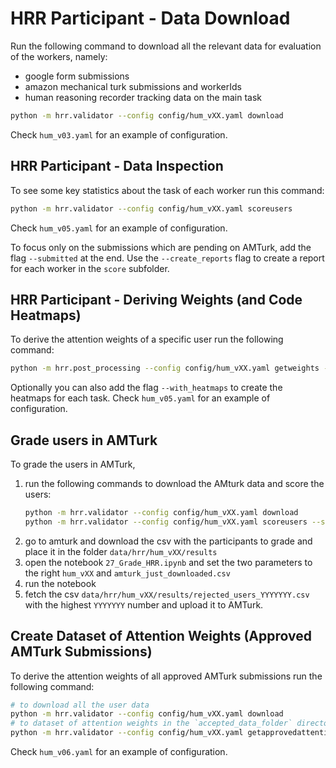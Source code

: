 

# HRR Participant - Data Download

Run the following command to download all the relevant data for evaluation of the workers, namely:
- google form submissions
- amazon mechanical turk submissions and workerIds
- human reasoning recorder tracking data on the main task

```bash
python -m hrr.validator --config config/hum_vXX.yaml download
```

Check `hum_v03.yaml` for an example of configuration.

## HRR Participant - Data Inspection

To see some key statistics about the task of each worker run this command:

```bash
python -m hrr.validator --config config/hum_vXX.yaml scoreusers
```
Check `hum_v05.yaml` for an example of configuration.

To focus only on the submissions which are pending on AMTurk, add the flag `--submitted` at the end.
Use the `--create_reports` flag to create a report for each worker in the `score` subfolder.

## HRR Participant - Deriving Weights (and Code Heatmaps)

To derive the attention weights of a specific user run the following command:

```bash
python -m hrr.post_processing --config config/hum_vXX.yaml getweights --nickname AXXXXXXXXXXXZ
```

Optionally you can also add the flag `--with_heatmaps` to create the heatmaps for each task.
Check `hum_v05.yaml` for an example of configuration.


## Grade users in AMTurk

To grade the users in AMTurk,
1. run the following commands to download the AMturk data and score the users:
    ```bash
    python -m hrr.validator --config config/hum_vXX.yaml download
    python -m hrr.validator --config config/hum_vXX.yaml scoreusers --submitted --create_reports
    ```
2. go to amturk and download the csv with the participants to grade and place it in the folder `data/hrr/hum_vXX/results`
3. open the notebook `27_Grade_HRR.ipynb` and set the two parameters to the right `hum_vXX` and `amturk_just_downloaded.csv`
4. run the notebook
5. fetch the csv `data/hrr/hum_vXX/results/rejected_users_YYYYYYY.csv` with the highest `YYYYYYY` number and upload it to AMTurk.

## Create Dataset of Attention Weights (Approved AMTurk Submissions)

To derive the attention weights of all approved AMTurk submissions run the following command:

```bash
# to download all the user data
python -m hrr.validator --config config/hum_vXX.yaml download
# to dataset of attention weights in the `accepted_data_folder` directory
python -m hrr.validator --config config/hum_vXX.yaml getapprovedattention
```
Check `hum_v06.yaml` for an example of configuration.
